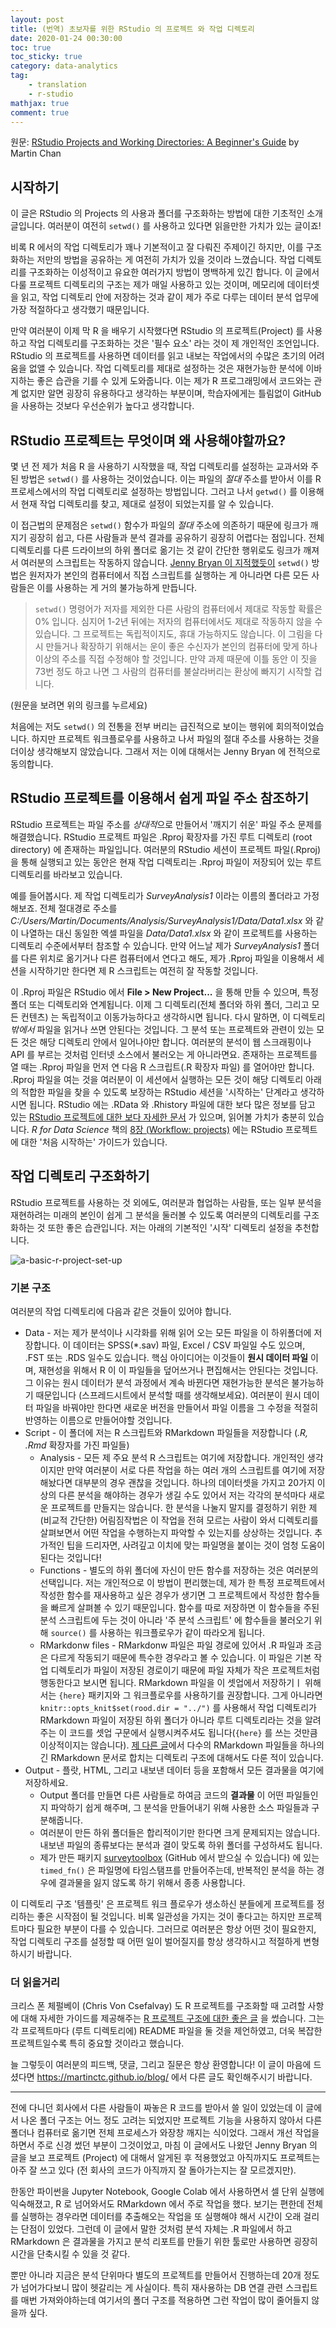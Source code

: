 ```yaml
---
layout: post
title: (번역) 초보자를 위한 RStudio 의 프로젝트 와 작업 디렉토리
date: 2020-01-24 00:30:00
toc: true
toc_sticky: true
category: data-analytics
tag:
    - translation
    - r-studio
mathjax: true
comment: true
---
```


원문: [RStudio Projects and Working Directories: A Beginner's Guide](https://martinctc.github.io/blog/rstudio-projects-and-working-directories-a-beginner%27s-guide/) by Martin Chan

## 시작하기

이 글은 RStudio 의 Projects 의 사용과 폴더를 구조화하는 방법에 대한 기초적인 소개글입니다. 여러분이 여전히 `setwd()` 를 사용하고 있다면 읽을만한 가치가 있는 글이죠!

비록 R 에서의 작업 디렉토리가 꽤나 기본적이고 잘 다뤄진 주제이긴 하지만, 이를 구조화하는 저만의 방법을 공유하는 게 여전히 가치가 있을 것이라 느꼈습니다. 작업 디렉토리를 구조화하는 이성적이고 유요한 여러가지 방법이 명백하게 있긴 합니다. 이 글에서 다룰 프로젝트 디렉토리의 구조는 제가 매일 사용하고 있는 것이며, 메모리에 데이터셋을 읽고, 작업 디렉토리 안에 저장하는 것과 같이 제가 주로 다루는 데이터 분석 업무에 가장 적절하다고 생각했기 때문입니다.

만약 여러분이 이제 막 R 을 배우기 시작했다면 RStudio 의 프로젝트(Project) 를 사용하고 작업 디렉토리를 구조화하는 것은 '필수 요소' 라는 것이 제 개인적인 조언입니다. RStudio 의 프로젝트를 사용하면 데이터를 읽고 내보는 작업에서의 수많은 초기의 어려움을 없앨 수 있습니다. 작업 디렉토리를 제대로 설정하는 것은 재현가능한 분석에 이바지하는 좋은 습관을 기를 수 있게 도와줍니다. 이는 제가 R 프로그래밍에서 코드와는 관계 없지만 알면 굉장히 유용하다고 생각하는 부분이며, 학습자에게는 틀림없이 GitHub을 사용하는 것보다 우선순위가 높다고 생각합니다.

## RStudio 프로젝트는 무엇이며 왜 사용해야할까요?

몇 년 전 제가 처음 R 을 사용하기 시작했을 때, 작업 디렉토리를 설정하는 교과서와 주된 방법은 `setwd()` 를 사용하는 것이었습니다. 이는 파일의 *절대* 주소를 받아서 이를 R 프로세스에서의 작업 디렉토리로 설정하는 방법입니다. 그러고 나서 `getwd()` 를 이용해서 현재 작업 디렉토리를 찾고, 제대로 설정이 되었는지를 알 수 있습니다.

이 접근법의 문제점은 `setwd()` 함수가 파일의 *절대* 주소에 의존하기 때문에 링크가 깨지기 굉장히 쉽고, 다른 사람들과 분석 결과를 공유하기 굉장히 어렵다는 점입니다. 전체 디렉토리를 다른 드라이브의 하위 폴더로 옮기는 것 같이 간단한 행위로도 링크가 깨져서 여러분의 스크립트는 작동하지 않습니다. [Jenny Bryan 이 지적했듯이](https://www.tidyverse.org/blog/2017/12/workflow-vs-script/) `setwd()` 방법은 원저자가 본인의 컴퓨터에서 직접 스크립트를 실행하는 게 아니라면 다른 모든 사람들은 이를 사용하는 게 거의 불가능하게 만듭니다.

> `setwd()` 명령어가 저자를 제외한 다른 사람의 컴퓨터에서 제대로 작동할 확률은 0% 입니다. 심지어 1-2년 뒤에는 저자의 컴퓨터에서도 제대로 작동하지 않을 수 있습니다. 그 프로젝트는 독립적이지도, 휴대 가능하지도 않습니다. 이 그림을 다시 만들거나 확장하기 위해서는 운이 좋은 수신자가 본인의 컴퓨터에 맞게 하나 이상의 주소를 직접 수정해야 할 것입니다. 만약 과제 때문에 이틀 동안 이 짓을 73번 정도 하고 나면 그 사람의 컴퓨터를 불살라버리는 환상에 빠지기 시작할 겁니다.

(원문을 보려면 위의 링크를 누르세요)

처음에는 저도 `setwd()` 의 전통을 전부 버리는 급진적으로 보이는 행위에 회의적이었습니다. 하지만 프로젝트 워크플로우를 사용하고 나서 파일의 절대 주소를 사용하는 것을 더이상 생각해보지 않았습니다. 그래서 저는 이에 대해서는 Jenny Bryan 에 전적으로 동의합니다.

## RStudio 프로젝트를 이용해서 쉽게 파일 주소 참조하기

RStudio 프로젝트는 파일 주소를 *상대적*으로 만들어서 '깨지기 쉬운' 파일 주소 문제를 해결했습니다. RStudio 프로젝트 파일은 .Rproj 확장자를 가진 루트 디렉토리 (root directory) 에 존재하는 파일입니다. 여러분의 RStudio 세션이 프로젝트 파일(.Rproj) 을 통해 실행되고 있는 동안은 현재 작업 디렉토리는 .Rproj 파일이 저장되어 있는 루트 디렉토리를 바라보고 있습니다.

예를 들어봅시다. 제 작업 디렉토리가 *SurveyAnalysis1* 이라는 이름의 폴더라고 가정해보죠. 전체 절대경로 주소를 *C:/Users/Martin/Documents/Analysis/SurveyAnalysis1/Data/Data1.xlsx* 와 같이 나열하는 대신 동일한 엑셀 파일을 *Data/Data1.xlsx* 와 같이 프로젝트를 사용하는 디렉토리 수준에서부터 참조할 수 있습니다. 만약 어느날 제가 *SurveyAnalysis1* 폴더를 다른 위치로 옮기거나 다른 컴퓨터에서 연다고 해도, 제가 .Rproj 파일을 이용해서 세션을 시작하기만 한다면 제 R 스크립트는 여전히 잘 작동할 것입니다.

이 .Rproj 파일은 RStudio 에서 **File > New Project...** 을 통해 만들 수 있으며, 특정 폴더 또는 디렉토리와 연계됩니다. 이제 그 디렉토리(전체 폴더와 하위 폴더, 그리고 모든 컨텐츠) 는 독립적이고 이동가능하다고 생각하시면 됩니다. 다시 말하면, 이 디렉토리 *밖에서* 파일을 읽거나 쓰면 안된다는 것입니다. 그 분석 또는 프로젝트와 관련이 있는 모든 것은 해당 디렉토리 안에서 일어나야만 합니다. 여러분의 분석이 웹 스크래핑이나 API 를 부르는 것처럼 인터넷 소스에서 불러오는 게 아니라면요. 존재하는 프로젝트를 열 때는 .Rproj 파일을 먼저 연 다음 R 스크립트(.R 확장자 파일) 를 열어야만 합니다. .Rproj 파일을 여는 것을 여러분이 이 세션에서 실행하는 모든 것이 해당 디렉토리 아래의 적합한 파일을 찾을 수 있도록 보장하는 RStudio 세션을 '시작하는' 단계라고 생각하시면 됩니다. RStudio 에는 .RData 와 .Rhistory 파일에 대한 보다 많은 정보를 담고 있는 [RStudio 프로젝트에 대한 보다 자세한 문서](https://support.rstudio.com/hc/en-us/articles/200526207-Using-Projects) 가 있으며, 읽어볼 가치가 충분히 있습니다. *R for Data Science* 책의 [8장 (Workflow: projects)](https://r4ds.had.co.nz/workflow-projects.html) 에는 RStudio 프로젝트에 대한 '처음 시작하는' 가이드가 있습니다.

## 작업 디렉토리 구조화하기

RStudio 프로젝트를 사용하는 것 외에도, 여러분과 협업하는 사람들, 또는 일부 분석을 재현하려는 미래의 본인이 쉽게 그 분석을 둘러볼 수 있도록 여러분의 디렉토리를 구조화하는 것 또한 좋은 습관입니다. 저는 아래의 기본적인 '시작' 디렉토리 설정을 추천합니다.

![a-basic-r-project-set-up](https://raw.githubusercontent.com/martinctc/blog/master/images/RPROJECT_2000dpi.png)

### 기본 구조

여러분의 작업 디렉토리에 다음과 같은 것들이 있어야 합니다.

* Data - 저는 제가 분석이나 시각화를 위해 읽어 오는 모든 파일을 이 하위폴더에 저장합니다. 이 데이터는 SPSS(*.sav) 파일, Excel / CSV 파일일 수도 있으며, .FST 또는 .RDS 일수도 있습니다. 핵심 아이디어는 이것들이 **원시 데이터 파일** 이며, 재현성을 위해서 R 이 이 파일들을 덮어쓰거나 편집해서는 안된다는 것입니다. 그 이유는 원시 데이터가 분석 과정에서 계속 바뀐다면 재현가능한 분석은 불가능하기 때문입니다 (스프레드시트에서 분석할 때를 생각해보세요). 여러분이 원시 데이터 파일을 바꿔야만 한다면 새로운 버전을 만들어서 파일 이름을 그 수정을 적절히 반영하는 이름으로 만들어야할 것입니다.
* Script - 이 폴더에 저는 R 스크립트와 RMarkdown 파일들을 저장합니다 (*.R, .Rmd* 확장자를 가진 파일들)
  * Analysis - 모든 제 주요 분석 R 스크립트는 여기에 저장합니다. 개인적인 생각이지만 만약 여러분이 서로 다른 작업을 하는 여러 개의 스크립트를 여기에 저장해놨다면 대부분의 경우 괜찮을 것입니다. 하나의 데이터셋을 가지고 20가지 이상의 다른 분석을 해야하는 경우가 생길 수도 있어서 저는 각각의 분석마다 새로운 프로젝트를 만들지는 않습니다. 한 분석을 나눌지 말지를 결정하기 위한 제 (비교적 간단한) 어림짐작법은 이 작업을 전혀 모르는 사람이 와서 디렉토리를 살펴보면서 어떤 작업을 수행하는지 파악할 수 있는지를 상상하는 것입니다. 추가적인 팁을 드리자면, 사려깊고 이치에 맞는 파일명을 붙이는 것이 엄청 도움이 된다는 것입니다!
  * Functions - 별도의 하위 폴더에 자신이 만든 함수를 저장하는 것은 여러분의 선택입니다. 저는 개인적으로 이 방법이 편리했는데, 제가 한 특정 프로젝트에서 작성한 함수를 재사용하고 싶은 경우가 생기면 그 프로젝트에서 작성한 함수들을 빠르게 살펴볼 수 있기 때문입니다. 함수를 따로 저장하면 이 함수들을 주된 분석 스크립트에 두는 것이 아니라 '주 분석 스크립트' 에 함수들을 불러오기 위해 `source()` 를 사용하는 워크플로우가 같이 따라오게 됩니다.
  * RMarkdonw files - RMarkdonw 파일은 파일 경로에 있어서 .R 파일과 조금은 다르게 작동되기 때문에 특수한 경우라고 볼 수 있습니다. 이 파일은 기본 작업 디렉토리가 파일이 저장된 경로이기 때문에 파일 자체가 작은 프로젝트처럼 행동한다고 보시면 됩니다. RMarkdown 파일을 이 셋업에서 저장하기ㅣ 위해서는 `{here}` 패키지와 그 워크플로우를 사용하기를 권장합니다. 그게 아니라면 `knitr::opts_knit$set(rood.dir = "../")` 를 사용해서 작업 디렉토리가 RMarkdown 파일이 저장된 하위 폴더가 아니라 루트 디렉토리라는 것을 알려주는 이 코드를 셋업 구문에서 실행시켜주셔도 됩니다(`{here}` 를 쓰는 것만큼 이상적이지는 않습니다). [제 다른 글](https://martinctc.github.io/blog/first-world-problems-very-long-rmarkdown-documents/)에서 다수의 RMarkdown 파일들을 하나의 긴 RMarkdown 문서로 합치는 디렉토리 구조에 대해서도 다룬 적이 있습니다.
* Output - 플랏, HTML, 그리고 내보낸 데이터 등을 포함해서 모든 결과물을 여기에 저장하세요.
  * Output 폴더를 만들면 다른 사람들로 하여금 코드의 **결과물** 이 어떤 파일들인지 파악하기 쉽게 해주며, 그 분석을 만들어내기 위해 사용한 소스 파일들과 구분해줍니다.
  * 여러분이 만든 하위 폴더들은 합리적이기만 한다면 크게 문제되지는 않습니다. 내보낸 파일의 종류보다는 분석과 결이 맞도록 하위 폴더를 구성하셔도 됩니다.
  * 제가 만든 패키지 [surveytoolbox](https://github.com/martinctc) (GitHub 에서 받으실 수 있습니다) 에 있는 `timed_fn()` 은 파일명에 타임스탬프를 만들어주는데, 반복적인 분석을 하는 경우에 결과물을 잃지 않도록 하기 위해서 종종 사용합니다.

이 디렉토리 구조 '템플릿' 은 프로젝트 워크 플로우가 생소하신 분들에게 프로젝트를 정리하는 좋은 시작점이 될 것입니다. 비록 일관성을 가지는 것이 좋다고는 하지만 프로젝트마다 필요한 부분이 다를 수 있습니다. 그러므로 여러분은 항상 어떤 것이 필요한지, 작업 디렉토리 구조를 설정할 때 어떤 일이 벌어질지를 항상 생각하시고 적절하게 변형하시기 바랍니다.

### 더 읽을거리

크리스 폰 체펄베이 (Chris Von Csefalvay) 도 R 프로젝트를 구조화할 때 고려할 사항에 대해 자세한 가이드를 제공해주는 [R 프로젝트 구조에 대한 좋은 글](https://chrisvoncsefalvay.com/2018/08/09/structuring-r-projects/) 을 썼습니다. 그는 각 프로젝트마다 (루트 디렉토리에) README 파일을 둘 것을 제언하였고, 더욱 복잡한 프로젝트일수록 특히 중요할 것이라고 했습니다.

늘 그렇듯이 여러분의 피드백, 댓글, 그리고 질문은 항상 환영합니다! 이 글이 마음에 드셨다면 https://martinctc.github.io/blog/ 에서 다른 글도 확인해주시기 바랍니다.

---

전에 다니던 회사에서 다른 사람들이 짜놓은 R 코드를 받아서 쓸 일이 있었는데 이 글에서 나온 폴더 구조는 어느 정도 고려는 되었지만 프로젝트 기능을 사용하지 않아서 다른 폴더나 컴퓨터로 옮기면 전체 프로세스가 와장창 깨지는 식이었다. 그래서 개선 작업을 하면서 주로 신경 썼던 부분이 그것이었고, 마침 이 글에서도 나왔던 Jenny Bryan 의 글을 보고 프로젝트 (Project) 에 대해서 알게된 후 적용했었고 아직까지도 프로젝트는 아주 잘 쓰고 있다 (전 회사의 코드가 아직까지 잘 돌아가는지는 잘 모르겠지만).

한동안 파이썬을 Jupyter Notebook, Google Colab 에서 사용하면서 셀 단위 실행에 익숙해졌고, R 로 넘어와서도 RMarkdown 에서 주로 작업을 했다. 보기는 편한데 전체를 실행하는 경우라면 데이터를 추출해오는 작업을 또 실행해야 해서 시간이 오래 걸리는 단점이 있었다. 그런데 이 글에서 말한 것처럼 분석 자체는 .R 파일에서 하고 RMarkdown 은 결과물을 가지고 분석 리포트를 만들기 위한 툴로만 사용하면 굉장히 시간을 단축시킬 수 있을 것 같다.

뿐만 아니라 지금은 분석 단위마다 별도의 프로젝트를 만들어서 진행하는데 20개 정도가 넘어가다보니 많이 헷갈리는 게 사실이다. 특히 재사용하는 DB 연결 관련 스크립트를 매번 가져와야하는데 여기서의 폴더 구조를 적용하면 그런 작업이 많이 줄어들지 않을까 싶다.
